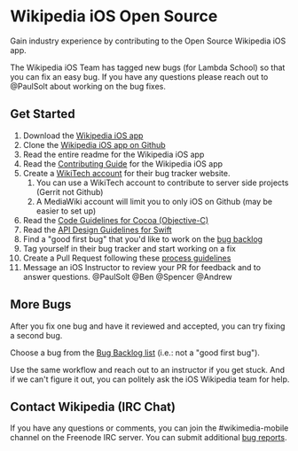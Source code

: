 # Wikipedia iOS Open Source

Gain industry experience by contributing to the Open Source Wikipedia iOS app.

The Wikipedia iOS Team has tagged new bugs (for Lambda School) so that you can fix an easy bug. If you have any questions please reach out to @PaulSolt about working on the bug fixes.

## Get Started 

1. Download the [Wikipedia iOS app](https://apps.apple.com/us/app/wikipedia/id324715238)
2. Clone the [Wikipedia iOS app on Github](http://github.com/wikimedia/wikipedia-ios)
3. Read the entire readme for the Wikipedia iOS app 
4. Read the [Contributing Guide](http://github.com/wikimedia/wikipedia-ios/blob/develop/CONTRIBUTING.md) for the Wikipedia iOS app
5. Create a [WikiTech account](https://wikitech.wikimedia.org/wiki/Help:Create_a_Wikimedia_developer_account) for their bug tracker website.
    1. You can use a WikiTech account to contribute to server side projects (Gerrit not Github)
    2. A MediaWiki account will limit you to only iOS on Github (may be easier to set up)
6. Read the [Code Guidelines for Cocoa (Objective-C)](https://developer.apple.com/library/archive/documentation/Cocoa/Conceptual/CodingGuidelines/CodingGuidelines.html)
7. Read the [API Design Guidelines for Swift](https://swift.org/documentation/api-design-guidelines/)
8. Find a "good first bug" that you'd like to work on the [bug backlog](https://phabricator.wikimedia.org/project/board/782/query/7vYTqNgpvqjh/)
9. Tag yourself in their bug tracker and start working on a fix
10. Create a Pull Request following these [process guidelines](https://github.com/wikimedia/wikipedia-ios/blob/develop/docs/process.md)
11. Message an iOS Instructor to review your PR for feedback and to answer questions. @PaulSolt @Ben @Spencer @Andrew

## More Bugs

After you fix one bug and have it reviewed and accepted, you can try fixing a second bug.

Choose a bug from the [Bug Backlog list](https://phabricator.wikimedia.org/project/board/782/) (i.e.: not a "good first bug").

Use the same workflow and reach out to an instructor if you get stuck. And if we can't figure it out, you can politely ask the iOS Wikipedia team for help.

## Contact Wikipedia (IRC Chat)
If you have any questions or comments, you can join the #wikimedia-mobile channel on the Freenode IRC server. You can submit additional [bug reports](https://phabricator.wikimedia.org/maniphest/task/edit/form/1/?title=[BUG]&projects=wikipedia-ios-app-product-backlog,ios-app-bugs&description=%3D%3D%3D+How+many+times+were+you+able+to+reproduce+it?%0D%0A%0D%0A%3D%3D%3D+Steps+to+reproduce%0D%0A%23+%0D%0A%23+%0D%0A%23+%0D%0A%0D%0A%3D%3D%3D+Expected+results%0D%0A%0D%0A%3D%3D%3D+Actual+results%0D%0A%0D%0A%3D%3D%3D+Screenshots%0D%0A%0D%0A%3D%3D%3D+Environments+observed%0D%0A**App+version%3A+**+%0D%0A**OS+versions%3A**+%0D%0A**Device+model%3A**+%0D%0A**Device+language%3A**+%0D%0A%0D%0A%3D%3D%3D+Regression?+%0D%0A%0D%0A+Tag++task+with+%23Regression+%0A).
